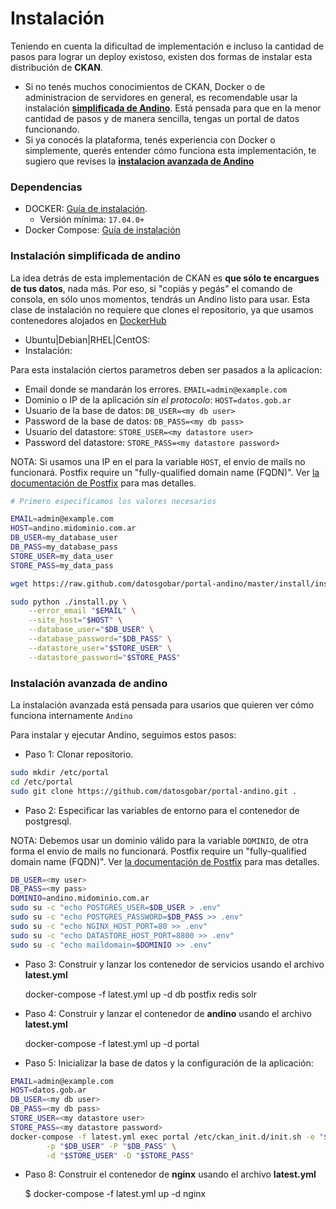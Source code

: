 # Instalación

Teniendo en cuenta la dificultad de implementación e incluso la cantidad de pasos para lograr un deploy existoso, existen dos formas de instalar esta distribución de **CKAN**.

- Si no tenés muchos conocimientos de CKAN, Docker o de administracion de servidores en general, es recomendable usar la instalación **[simplificada  de Andino](#instalacion-simplificada-de-andino)**. Está pensada para que en la menor cantidad de pasos y de manera sencilla, tengas un portal de datos funcionando. 
- Si ya conocés la plataforma, tenés experiencia con Docker o simplemente, querés entender cómo funciona esta implementación, te sugiero que revises la **[instalacion avanzada de Andino](#instalacion-avanzada-de-andino)**

### Dependencias

- DOCKER: [Guía de instalación](https://docs.docker.com/engine/installation).
  - Versión mínima: `17.04.0+`
- Docker Compose: [Guía de instalación](https://docs.docker.com/compose/install/)

### Instalación simplificada de andino

La idea detrás de esta implementación de CKAN es **que sólo te encargues de tus datos**, nada más. Por eso, si "copiás y pegás" el comando de consola, en sólo unos momentos, tendrás un Andino listo para usar.
Esta clase de instalación no requiere que clones el repositorio, ya que usamos contenedores alojados en [DockerHub](https://hub.docker.com/r/datosgobar)

+ Ubuntu|Debian|RHEL|CentOS:
+ Instalación:

Para esta instalación ciertos parametros deben ser pasados a la aplicacion:

+ Email donde se mandarán los errores. `EMAIL=admin@example.com`
+ Dominio o IP de la aplicación _sin el protocolo_: `HOST=datos.gob.ar`
+ Usuario de la base de datos: `DB_USER=<my db user>`
+ Password de la base de datos: `DB_PASS=<my db pass>`
+ Usuario del datastore: `STORE_USER=<my datastore user>`
+ Password del datastore: `STORE_PASS=<my datastore password>`

NOTA: Si usamos una IP en el para la variable `HOST`, el envio de mails no funcionará.
Postfix require un "fully-qualified domain name (FQDN)". Ver [la documentación de Postfix](http://www.postfix.org/postconf.5.html#myhostname) para mas detalles.

```bash
# Primero especificamos los valores necesarios

EMAIL=admin@example.com
HOST=andino.midominio.com.ar
DB_USER=my_database_user
DB_PASS=my_database_pass
STORE_USER=my_data_user
STORE_PASS=my_data_pass

wget https://raw.github.com/datosgobar/portal-andino/master/install/install.py

sudo python ./install.py \
    --error_email "$EMAIL" \
    --site_host="$HOST" \
    --database_user="$DB_USER" \
    --database_password="$DB_PASS" \
    --datastore_user="$STORE_USER" \
    --datastore_password="$STORE_PASS"
```

### Instalación avanzada de andino

La instalación avanzada está pensada para usarios que quieren ver cómo funciona internamente `Andino`

Para instalar y ejecutar Andino, seguimos estos pasos:

+ Paso 1: Clonar repositorio.

```bash
sudo mkdir /etc/portal
cd /etc/portal
sudo git clone https://github.com/datosgobar/portal-andino.git .
```
+ Paso 2: Especificar las variables de entorno para el contenedor de postgresql.

NOTA: Debemos usar un dominio válido para la variable `DOMINIO`, de otra forma el envio de mails no funcionará.
Postfix require un "fully-qualified domain name (FQDN)". Ver [la documentación de Postfix](http://www.postfix.org/postconf.5.html#myhostname) para mas detalles.


```bash
DB_USER=<my user>
DB_PASS=<my pass>
DOMINIO=andino.midominio.com.ar
sudo su -c "echo POSTGRES_USER=$DB_USER > .env"
sudo su -c "echo POSTGRES_PASSWORD=$DB_PASS >> .env"
sudo su -c "echo NGINX_HOST_PORT=80 >> .env"
sudo su -c "echo DATASTORE_HOST_PORT=8800 >> .env"
sudo su -c "echo maildomain=$DOMINIO >> .env"
```

+ Paso 3: Construir y lanzar los contenedor de servicios usando el archivo **latest.yml**

    docker-compose -f latest.yml up -d db postfix redis solr

+ Paso 4: Construir y lanzar el contenedor de **andino** usando el archivo **latest.yml**

    docker-compose -f latest.yml up -d portal

+ Paso 5: Inicializar la base de datos y la configuración de la aplicación:


```bash
EMAIL=admin@example.com
HOST=datos.gob.ar
DB_USER=<my db user>
DB_PASS=<my db pass>
STORE_USER=<my datastore user>
STORE_PASS=<my datastore password>
docker-compose -f latest.yml exec portal /etc/ckan_init.d/init.sh -e "$EMAIL" -h "$HOST" \
        -p "$DB_USER" -P "$DB_PASS" \
        -d "$STORE_USER" -D "$STORE_PASS"

```

+ Paso 8: Construir el contenedor de **nginx** usando el archivo **latest.yml**

	$ docker-compose -f latest.yml up -d nginx

